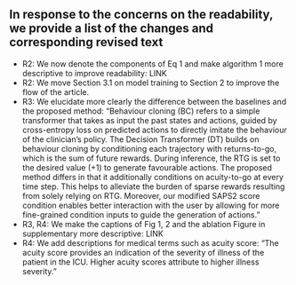 ## In response to the concerns on the readability,  we provide a list of the changes and corresponding revised text

<ul>
  <li>R2: We now denote the components of Eq 1 and make algorithm 1 more descriptive to improve readability: LINK</li>
  <li>R2: We move Section 3.1 on model training to Section 2 to improve the flow of the article.</li>
  <li>R3: We elucidate more clearly the difference between the baselines and the proposed method: “Behaviour cloning (BC) refers to a simple transformer that takes as input the past states and actions, guided by cross-entropy loss on predicted actions to directly imitate the behaviour of the clinician’s policy. The Decision Transformer (DT) builds on behaviour cloning by conditioning each trajectory with returns-to-go, which is the sum of future rewards. During inference, the RTG is set to the desired value (+1) to generate favourable actions.  The proposed method differs in that it additionally conditions on acuity-to-go at every time step. This helps to alleviate the burden of sparse rewards resulting from solely relying on RTG. Moreover, our modified SAPS2 score condition enables better interaction with the user by allowing for more fine-grained condition inputs to guide the generation of actions.”</li>
  <li>R3, R4: We make the captions of Fig 1, 2 and the ablation Figure in supplementary more descriptive: LINK</li>
  <li>R4: We add descriptions for medical terms such as acuity score: “The acuity score provides an indication of the severity of illness of the patient in the ICU. Higher acuity scores attribute to higher illness severity.”</li>  
</ul>